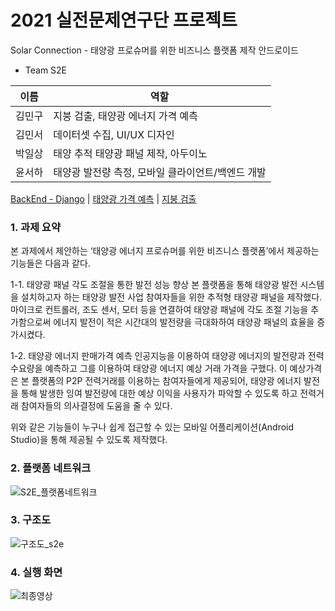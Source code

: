 # 2021 실전문제연구단 프로젝트
Solar Connection - 태양광 프로슈머를 위한 비즈니스 플랫폼 제작 안드로이드

* Team S2E

|이름|역할|
|---|---|
|김민구|지붕 검출, 태양광 에너지 가격 예측|
|김민서|데이터셋 수집, UI/UX 디자인|
|박일상|태양 추적 태양광 패널 제작, 아두이노|
|윤서하|태양광 발전량 측정, 모바일 클라이언트/백엔드 개발|

[BackEnd - Django](https://github.com/S2E-CAU/Backend) | [태양광 가격 예측](https://github.com/S2E-CAU/Prediction) | [지붕 검출](https://github.com/S2E-CAU/SemanticSegmentation)

### 1. 과제 요약
본 과제에서 제안하는 ‘태양광 에너지 프로슈머를 위한 비즈니스 플랫폼’에서 제공하는 기능들은 다음과 같다.

1-1. 태양광 패널 각도 조절을 통한 발전 성능 향상
  본 플랫폼을 통해 태양광 발전 시스템을 설치하고자 하는 태양광 발전 사업 참여자들을 위한 추적형 태양광 패널을 제작했다. 마이크로 컨트롤러, 조도 센서, 모터 등을 연결하여 태양광 패널에 각도 조절 기능을 추가함으로써 에너지 발전이 적은 시간대의 발전량을 극대화하여 태양광 패널의 효율을 증가시켰다. 

1-2. 태양광 에너지 판매가격 예측
  인공지능을 이용하여 태양광 에너지의 발전량과 전력 수요량을 예측하고 그를 이용하여 태양광 에너지 예상 거래 가격을 구했다. 이 예상가격은 본 플랫폼의 P2P 전력거래를 이용하는 참여자들에게 제공되어, 태양광 에너지 발전을 통해 발생한 잉여 발전량에 대한 예상 이익을 사용자가 파악할 수 있도록 하고 전력거래 참여자들의 의사결정에 도움을 줄 수 있다.

  위와 같은 기능들이 누구나 쉽게 접근할 수 있는 모바일 어플리케이션(Android Studio)을 통해 제공될 수 있도록 제작했다.
 
### 2. 플랫폼 네트워크
![S2E_플랫폼네트워크](https://user-images.githubusercontent.com/60412023/148164123-bec67afd-18fc-4647-b799-c533fa14ca3a.png)

### 3. 구조도
![구조도_s2e](https://user-images.githubusercontent.com/60412023/148164488-03018a16-053a-4501-9097-0b5181cf7f1b.png)

### 4. 실행 화면
![최종영상](https://user-images.githubusercontent.com/60412023/148165189-c5363299-2fc0-4c11-87b0-b6f73d703d9f.gif)
